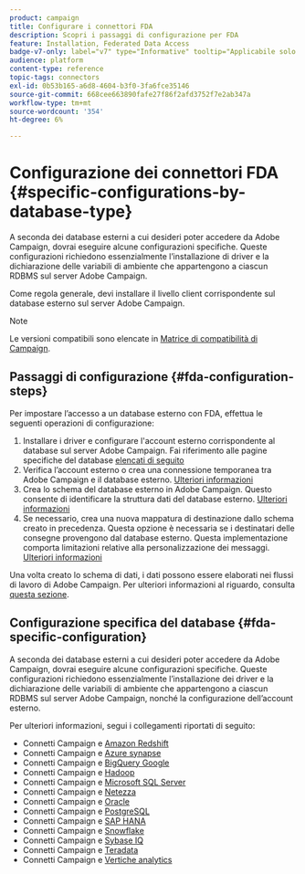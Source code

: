 ```yaml
---
product: campaign
title: Configurare i connettori FDA
description: Scopri i passaggi di configurazione per FDA
feature: Installation, Federated Data Access
badge-v7-only: label="v7" type="Informative" tooltip="Applicabile solo a Campaign Classic v7"
audience: platform
content-type: reference
topic-tags: connectors
exl-id: 0b53b165-a6d8-4604-b3f0-3fa6fce35146
source-git-commit: 668cee663890fafe27f86f2afd3752f7e2ab347a
workflow-type: tm+mt
source-wordcount: '354'
ht-degree: 6%

---
```


# Configurazione dei connettori FDA {#specific-configurations-by-database-type}



A seconda dei database esterni a cui desideri poter accedere da Adobe Campaign, dovrai eseguire alcune configurazioni specifiche. Queste configurazioni richiedono essenzialmente l’installazione di driver e la dichiarazione delle variabili di ambiente che appartengono a ciascun RDBMS sul server Adobe Campaign.

Come regola generale, devi installare il livello client corrispondente sul database esterno sul server Adobe Campaign.

>[!NOTE]
>
>Le versioni compatibili sono elencate in [Matrice di compatibilità di Campaign](../../rn/using/compatibility-matrix.md#FederatedDataAccessFDA).
>

## Passaggi di configurazione {#fda-configuration-steps}

Per impostare l’accesso a un database esterno con FDA, effettua le seguenti operazioni di configurazione:

1. Installare i driver e configurare l&#39;account esterno corrispondente al database sul server Adobe Campaign. Fai riferimento alle pagine specifiche del database [elencati di seguito](#fda-specific-configuration)
1. Verifica l’account esterno o crea una connessione temporanea tra Adobe Campaign e il database esterno. [Ulteriori informazioni](../../installation/using/connecting-to-database.md)
1. Crea lo schema del database esterno in Adobe Campaign. Questo consente di identificare la struttura dati del database esterno. [Ulteriori informazioni](../../installation/using/creating-data-schema.md)
1. Se necessario, crea una nuova mappatura di destinazione dallo schema creato in precedenza. Questa opzione è necessaria se i destinatari delle consegne provengono dal database esterno. Questa implementazione comporta limitazioni relative alla personalizzazione dei messaggi. [Ulteriori informazioni](../../installation/using/defining-data-mapping.md)

Una volta creato lo schema di dati, i dati possono essere elaborati nei flussi di lavoro di Adobe Campaign. Per ulteriori informazioni al riguardo, consulta [questa sezione](../../workflow/using/accessing-an-external-database-fda.md).

## Configurazione specifica del database {#fda-specific-configuration}

A seconda dei database esterni a cui desideri poter accedere da Adobe Campaign, dovrai eseguire alcune configurazioni specifiche. Queste configurazioni richiedono essenzialmente l’installazione dei driver e la dichiarazione delle variabili di ambiente che appartengono a ciascun RDBMS sul server Adobe Campaign, nonché la configurazione dell’account esterno.

Per ulteriori informazioni, segui i collegamenti riportati di seguito:

* Connetti Campaign e [Amazon Redshift](../../installation/using/configure-fda-redshift.md)
* Connetti Campaign e [Azure synapse](../../installation/using/configure-fda-synapse.md)
* Connetti Campaign e [BigQuery Google](../../installation/using/configure-fda-google-big-query.md)
* Connetti Campaign e [Hadoop](../../installation/using/configure-fda-hadoop.md)
* Connetti Campaign e [Microsoft SQL Server](../../installation/using/configure-fda-sql.md)
* Connetti Campaign e [Netezza](../../installation/using/configure-fda-netezza.md)
* Connetti Campaign e [Oracle](../../installation/using/configure-fda-oracle.md)
* Connetti Campaign e [PostgreSQL](../../installation/using/configure-fda-postgresql.md)
* Connetti Campaign e [SAP HANA](../../installation/using/configure-fda-sap-hana.md)
* Connetti Campaign e [Snowflake](../../installation/using/configure-fda-snowflake.md)
* Connetti Campaign e [Sybase IQ](../../installation/using/configure-fda-sybase.md)
* Connetti Campaign e [Teradata](../../installation/using/configure-fda-teradata.md)
* Connetti Campaign e [Vertiche analytics](../../installation/using/configure-fda-vertica.md)
